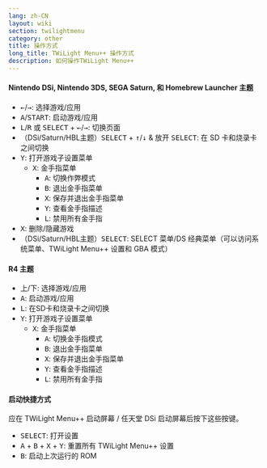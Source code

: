 ```yaml
---
lang: zh-CN
layout: wiki
section: twilightmenu
category: other
title: 操作方式
long_title: TWiLight Menu++ 操作方式
description: 如何操作TWiLight Menu++
---
```


#### Nintendo DSi, Nintendo 3DS, SEGA Saturn, 和 Homebrew Launcher 主题
- <kbd>←</kbd>/<kbd>→</kbd>: 选择游戏/应用
- <kbd class="face">A</kbd>/<kbd>START</kbd>: 启动游戏/应用
- <kbd class="l">L</kbd>/<kbd class="r">R</kbd> 或 <kbd>SELECT</kbd> + <kbd>←</kbd>/<kbd>→</kbd>: 切换页面
- （DSi/Saturn/HBL主题）<kbd>SELECT</kbd> + <kbd>↑</kbd>/<kbd>↓</kbd> & 放开 <kbd>SELECT</kbd>: 在 SD 卡和烧录卡之间切换
- <kbd class="face">Y</kbd>: 打开游戏子设置菜单
   - <kbd class="face">X</kbd>: 金手指菜单
      - <kbd class="face">A</kbd>: 切换作弊模式
      - <kbd class="face">B</kbd>: 退出金手指菜单
      - <kbd class="face">X</kbd>: 保存并退出金手指菜单
      - <kbd class="face">Y</kbd>: 查看金手指描述
      - <kbd class="l">L</kbd>: 禁用所有金手指
- <kbd class="face">X</kbd>: 删除/隐藏游戏
- （DSi/Saturn/HBL主题）<kbd>SELECT</kbd>: SELECT 菜单/DS 经典菜单（可以访问系统菜单、TWiLight Menu++ 设置和 GBA 模式）

#### R4 主题
- <kbd>上</kbd>/<kbd>下</kbd>: 选择游戏/应用
- <kbd class="face">A</kbd>: 启动游戏/应用
- <kbd class="l">L</kbd>: 在SD卡和烧录卡之间切换
- <kbd class="face">Y</kbd>: 打开游戏子设置菜单
   - <kbd class="face">X</kbd>: 金手指菜单
      - <kbd class="face">A</kbd>: 切换金手指模式
      - <kbd class="face">B</kbd>: 退出金手指菜单
      - <kbd class="face">X</kbd>: 保存并退出金手指菜单
      - <kbd class="face">Y</kbd>: 查看金手指描述
      - <kbd class="l">L</kbd>: 禁用所有金手指

#### 启动快捷方式
应在 TWiLight Menu++ 启动屏幕 / 任天堂 DSi 启动屏幕后按下这些按键。

- <kbd>SELECT</kbd>: 打开设置
- <kbd class="face">A</kbd> + <kbd class="face">B</kbd> + <kbd class="face">X</kbd> + <kbd class="face">Y</kbd>: 重置所有 TWiLight Menu++ 设置
- <kbd class="face">B</kbd>: 启动上次运行的 ROM
